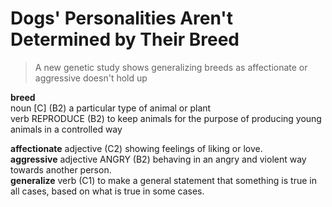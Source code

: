 # Dogs' Personalities Aren't Determined by Their Breed  
> A new genetic study shows generalizing breeds as affectionate or aggressive doesn't hold up  

**breed**   
noun \[C\] (B2) a particular type of animal or plant  
verb REPRODUCE (B2) to keep animals for the purpose of producing young animals in a controlled way  

**affectionate** adjective (C2) showing feelings of liking or love.  
**aggressive** adjective ANGRY (B2) behaving in an angry and violent way towards another person.  
**generalize** verb (C1) to make a general statement that something is true in all cases, based on what is true in some cases.
